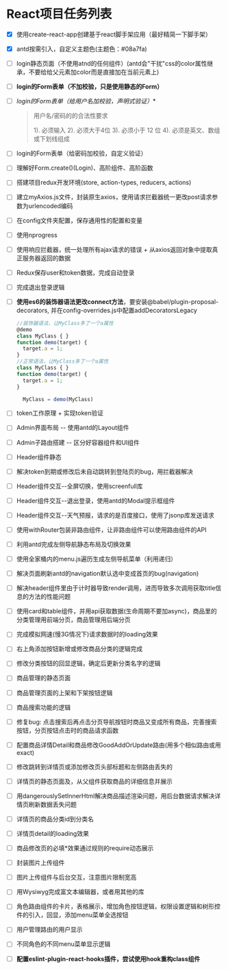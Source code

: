 # React项目任务列表

- [x] 使用create-react-app创建基于react脚手架应用（最好精简一下脚手架）

- [x] antd按需引入，自定义主题色(主题色：#08a7fa)

- [ ] login静态页面（不使用atnd的任何组件）(antd会"干扰"css的color属性继承，不要给给父元素加color而是直接加在当前元素上)

- [ ] **login的Form表单（不加校验，只是使用静态的Form）**

- [ ] *login的Form表单（给用户名加校验，声明式验证）**

   > 用户名/密码的的合法性要求
   >
   > 1). 必须输入
   > 2). 必须大于4位
   > 3). 必须小于 12 位
   > 4). 必须是英文、数组或下划线组成

- [ ] login的Form表单（给密码加校验，自定义验证）

- [ ] 理解好Form.create()(Login)、高阶组件、高阶函数

- [ ] 搭建项目redux开发环境(store, action-types, reducers, actions)

- [ ] 建立myAxios.js文件，封装原生axios，使用请求拦截器统一更改post请求参数为urlencoded编码

- [ ] 在config文件夹配置，保存通用性的配置和变量

- [ ] 使用nprogress

- [ ] 使用响应拦截器，统一处理所有ajax请求的错误 + 从axios返回对象中提取真正服务器返回的数据

- [ ] Redux保存user和token数据，完成自动登录

- [ ] 完成退出登录逻辑

- [ ] **使用es6的装饰器语法更改connect方法**，要安装@babel/plugin-proposal-decorators, 并在config-overrides.js中配置addDecoratorsLegacy

  ```JavaScript
  //装饰器语法，让MyClass多了一个a属性
  @demo
  class MyClass { }
  function demo(target) {
    target.a = 1;
  }
  //正常语法，让MyClass多了一个a属性
  class MyClass { }
  function demo(target) {
    target.a = 1;
  }
  
  	MyClass = demo(MyClass)
  ```

- [ ] token工作原理 + 实现token验证

- [ ] Admin界面布局 -- 使用antd的Layout组件

- [ ] Admin子路由搭建 -- 区分好容器组件和UI组件

- [ ] Header组件静态

- [ ] 解决token到期或修改后未自动跳转到登陆页的bug，用拦截器解决

- [ ] Header组件交互--全屏切换，使用screenfull库

- [ ] Header组件交互--退出登录，使用antd的Modal提示框组件

- [ ] Header组件交互--天气预报，请求的是百度接口，使用了jsonp库发送请求

- [ ] 使用withRouter包装非路由组件，让非路由组件可以使用路由组件的API

- [ ] 利用antd完成左侧导航静态布局及切换效果

- [ ] 使用全家桶内的menu.js遍历生成左侧导航菜单（利用递归）

- [ ] 解决页面刷新antd的navigation默认选中变成首页的bug(navigation)

- [ ] 解决header组件里由于计时器导致render调用，进而导致多次调用获取title信息的方法的性能问题

- [ ] 使用card和table组件，并用api获取数据(生命周期不要加async)，商品里的分类管理用前端分页，商品管理用后端分页

- [ ] 完成模拟网速(慢3G情况下)请求数据时的loading效果

- [ ] 右上角添加按钮新增或修改商品分类的逻辑完成

- [ ] 修改分类按钮的回显逻辑，确定后更新分类名字的逻辑

- [ ] 商品管理的静态页面

- [ ] 商品管理页面的上架和下架按钮逻辑

- [ ] 商品搜索功能的逻辑

- [ ] 修复bug: 点击搜索后再点击分页导航按钮时商品又变成所有商品，完善搜索按钮，分页按钮点击时的商品请求函数

- [ ] 配置商品详情Detail和商品修改GoodAddOrUpdate路由(用多个相似路由或用exact)

- [ ] 修改跳转到详情页或添加修改页头部标题和左侧路由丢失的

- [ ] 详情页的静态页面及，从父组件获取商品的详细信息并展示

- [ ] 用dangerouslySetInnerHtml解决商品描述渲染问题，用后台数据请求解决详情页刷新数据丢失问题

- [ ] 详情页的商品分类id到分类名

- [ ] 详情页detail的loading效果

- [ ] 商品修改页的必填*效果通过规则的require动态展示

- [ ] 封装图片上传组件

- [ ] 图片上传组件与后台交互，注意图片限制宽高

- [ ] 用Wysiwyg完成富文本编辑器，或者用其他的库

- [ ] 角色路由组件的卡片，表格展示，增加角色按钮逻辑，权限设置逻辑和树形控件的引入，回显，添加menu菜单全选按钮

- [ ] 用户管理路由的用户显示

- [ ] 不同角色的不同menu菜单显示逻辑

- [ ] **配置eslint-plugin-react-hooks插件，尝试使用hook重构class组件**